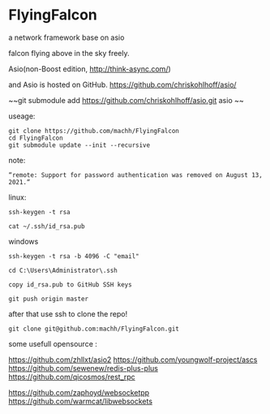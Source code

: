 # FlyingFalcon

a network framework base on asio
 
falcon flying above in the sky freely.


Asio(non-Boost edition, http://think-async.com/)

and Asio is hosted on GitHub.
https://github.com/chriskohlhoff/asio/

~~git submodule add https://github.com/chriskohlhoff/asio.git  asio  ~~

useage:

    
    git clone https://github.com/machh/FlyingFalcon
    cd FlyingFalcon
    git submodule update --init --recursive
   


note:
    
    “remote: Support for password authentication was removed on August 13, 2021.“


linux:

    ssh-keygen -t rsa
    
    cat ~/.ssh/id_rsa.pub   

windows    

    ssh-keygen -t rsa -b 4096 -C "email"
    
    cd C:\Users\Administrator\.ssh
    
    copy id_rsa.pub to GitHub SSH keys
    
    git push origin master
   
after that use ssh to clone the repo!

    git clone git@github.com:machh/FlyingFalcon.git



some usefull opensource :

  https://github.com/zhllxt/asio2
  https://github.com/youngwolf-project/ascs
  https://github.com/sewenew/redis-plus-plus
  https://github.com/qicosmos/rest_rpc
  
  https://github.com/zaphoyd/websocketpp
  https://github.com/warmcat/libwebsockets
